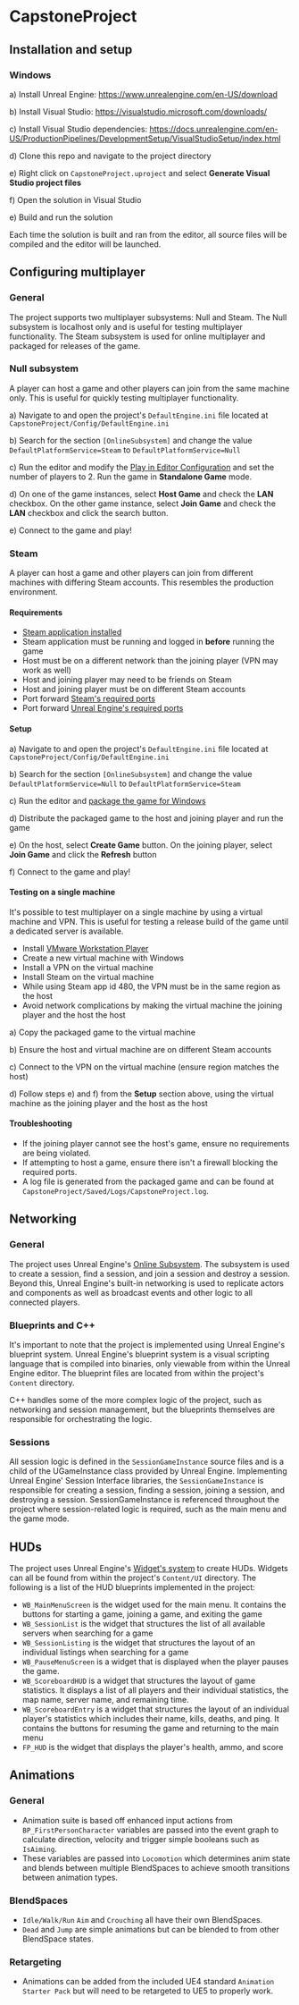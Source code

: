 # CapstoneProject

## Installation and setup

### Windows

a) Install Unreal Engine: https://www.unrealengine.com/en-US/download

b) Install Visual Studio: https://visualstudio.microsoft.com/downloads/

c) Install Visual Studio dependencies: https://docs.unrealengine.com/en-US/ProductionPipelines/DevelopmentSetup/VisualStudioSetup/index.html

d) Clone this repo and navigate to the project directory

e) Right click on `CapstoneProject.uproject` and select **Generate Visual Studio project files**

f) Open the solution in Visual Studio

e) Build and run the solution

Each time the solution is built and ran from the editor, all source files will be compiled and the editor will be launched.

## Configuring multiplayer

### General

The project supports two multiplayer subsystems: Null and Steam. The Null subsystem is localhost only and is 
useful for testing multiplayer functionality. The Steam subsystem is used for online multiplayer and packaged
for releases of the game.

### Null subsystem

A player can host a game and other players can join from the same machine only. This is useful for 
quickly testing multiplayer functionality.

a) Navigate to and open the project's `DefaultEngine.ini` file located at `CapstoneProject/Config/DefaultEngine.ini`

b) Search for the section `[OnlineSubsystem]` and change the value `DefaultPlatformService=Steam` to `DefaultPlatformService=Null`

c) Run the editor and modify the [Play in Editor Configuration](https://docs.unrealengine.com/5.0/en-US/play-in-editor-settings-in-unreal-engine/)
and set the number of players to 2. Run the game in **Standalone Game** mode.

d) On one of the game instances, select **Host Game** and check the **LAN** checkbox. On the other game instance, 
select **Join Game** and check the **LAN** checkbox and click the search button.

e) Connect to the game and play!

### Steam

A player can host a game and other players can join from different machines with differing Steam accounts.
This resembles the production environment.

#### Requirements

* [Steam application installed](https://store.steampowered.com/about/)
* Steam application must be running and logged in **before** running the game
* Host must be on a different network than the joining player (VPN may work as well)
* Host and joining player may need to be friends on Steam
* Host and joining player must be on different Steam accounts
* Port forward [Steam's required ports](https://help.steampowered.com/en/faqs/view/2EA8-4D75-DA21-31EB)
* Port forward [Unreal Engine's required ports](https://docs.unrealengine.com/4.26/en-US/Resources/Templates/CollabViewer/Networking/)

#### Setup

a) Navigate to and open the project's `DefaultEngine.ini` file located at `CapstoneProject/Config/DefaultEngine.ini`

b) Search for the section `[OnlineSubsystem]` and change the value `DefaultPlatformService=Null` to `DefaultPlatformService=Steam`

c) Run the editor and [package the game for Windows](https://docs.unrealengine.com/5.0/en-US/packaging-unreal-engine-projects/)

d) Distribute the packaged game to the host and joining player and run the game

e) On the host, select **Create Game** button. On the joining player, select **Join Game** and click the **Refresh** button

f) Connect to the game and play!

#### Testing on a single machine

It's possible to test multiplayer on a single machine by using a virtual machine and VPN. This is useful for testing
a release build of the game until a dedicated server is available.

* Install [VMware Workstation Player](https://www.vmware.com/products/workstation-player/workstation-player-evaluation.html)
* Create a new virtual machine with Windows
* Install a VPN on the virtual machine
* Install Steam on the virtual machine
* While using Steam app id 480, the VPN must be in the same region as the host
* Avoid network complications by making the virtual machine the joining player and the host the host

a) Copy the packaged game to the virtual machine

b) Ensure the host and virtual machine are on different Steam accounts

c) Connect to the VPN on the virtual machine (ensure region matches the host)

d) Follow steps e) and f) from the **Setup** section above, using the virtual machine as the joining player and the host as the host

#### Troubleshooting

* If the joining player cannot see the host's game, ensure no requirements are being violated.
* If attempting to host a game, ensure there isn't a firewall blocking the required ports.
* A log file is generated from the packaged game and can be found at `CapstoneProject/Saved/Logs/CapstoneProject.log`.

## Networking

### General

The project uses Unreal Engine's [Online Subsystem](https://docs.unrealengine.com/5.0/en-US/online-subsystem-in-unreal-engine/).
The subsystem is used to create a session, find a session, and join a session and destroy a session. Beyond this, Unreal
Engine's built-in networking is used to replicate actors and components as well as broadcast events and other logic
to all connected players.

### Blueprints and C++

It's important to note that the project is implemented using Unreal Engine's blueprint system. 
Unreal Engine's blueprint system is a visual scripting language that is compiled into binaries, only 
viewable from within the Unreal Engine editor. The blueprint files are located from within the project's
`Content` directory. 

C++ handles some of the more complex logic of the project, such as networking and session management, but
the blueprints themselves are responsible for orchestrating the logic.


### Sessions

All session logic is defined in the `SessionGameInstance` source files and is a child of the UGameInstance 
class provided by Unreal Engine. Implementing Unreal Engine' Session Interface libraries, the `SessionGameInstance`
is responsible for creating a session, finding a session, joining a session, and destroying a session. 
SessionGameInstance is referenced throughout the project where session-related logic is required, such as
the main menu and the game mode.

## HUDs

The project uses Unreal Engine's [Widget's system](https://docs.unrealengine.com/5.0/en-US/creating-widgets-in-unreal-engine/)
to create HUDs. Widgets can all be found from within the project's `Content/UI` directory.
The following is a list of the HUD blueprints implemented in the project:

* `WB_MainMenuScreen` is the widget used for the main menu. It contains the buttons for starting a game, joining a game, and exiting the game
* `WB_SessionList` is the widget that structures the list of all available servers when searching for a game
* `WB_SessionListing` is the widget that structures the layout of an individual listings when searching for a game
* `WB_PauseMenuScreen` is a widget that is displayed when the player pauses the game. 
* `WB_ScoreboardHUD` is a widget that structures the layout of game statistics. It displays a list of
all players and their individual statistics, the map name, server name, and remaining time.
* `WB_ScoreboardEntry` is a widget that structures the layout of an individual player's statistics
which includes their name, kills, deaths, and ping.
It contains the buttons for resuming the game and returning to the main menu
* `FP_HUD` is the widget that displays the player's health, ammo, and score

## Animations
### General
* Animation suite is based off enhanced input actions from `BP_FirstPersonCharacter` variables are passed into the event graph to calculate direction, velocity and trigger simple booleans such as `IsAiming`.
* These variables are passed into `Locomotion` which determines anim state and blends between multiple BlendSpaces to achieve smooth transitions between animation types.
### BlendSpaces 
* `Idle/Walk/Run` `Aim` and `Crouching` all have their own BlendSpaces. 
* `Dead` and `Jump` are simple animations but can be blended to from other BlendSpace states.
### Retargeting 
* Animations can be added from the included UE4 standard `Animation Starter Pack` but will need to be retargeted to UE5 to properly work.

